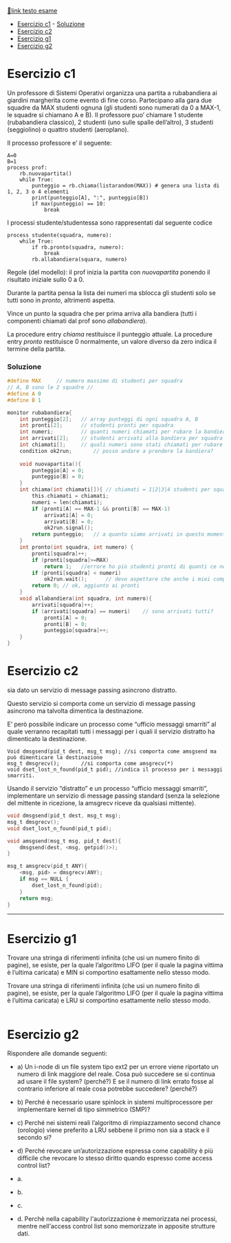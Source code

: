 [🔗link testo esame](https://csunibo.github.io/sistemi-operativi/prove/scritto/scritto-2017-05-29-testo.pdf)

- [Esercizio c1](#esercizio-c1)
		- [Soluzione](#soluzione)
- [Esercizio c2](#esercizio-c2)
- [Esercizio g1](#esercizio-g1)
- [Esercizio g2](#esercizio-g2)

# Esercizio c1
Un professore di Sistemi Operativi organizza una partita a rubabandiera ai giardini margherita come evento di fine 
corso. Partecipano alla gara due squadre da MAX studenti ognuna (gli studenti sono numerati da 0 a MAX-1, le squadre si chiamano
A e B). Il professore puo’ chiamare 1 studente (rubabandiera classico), 2 studenti (uno sulle spalle dell’altro), 3 studenti (seggiolino) o 
quattro studenti (aeroplano).

Il processo professore e’ il seguente:

	A=0
	B=1
	process prof:
		rb.nuovapartita()
		while True:
			punteggio = rb.chiama(listarandom(MAX)) # genera una lista di 1, 2, 3 o 4 elementi 
			print(punteggio[A], ":", punteggio[B])
			if max(punteggio) == 10:
				break

I processi studente/studentessa sono rappresentati dal seguente codice

	process studente(squadra, numero):
		while True:
			if rb.pronto(squadra, numero):
				break
			rb.allabandiera(squara, numero)
Regole (del modello): il prof inizia la partita con *nuovapartita* ponendo il risultato iniziale sullo 0 a 0. 

Durante la partita pensa la lista dei numeri ma sblocca gli studenti solo se tutti sono in *pronto*, altrimenti aspetta.

Vince un punto la squadra che per prima arriva alla bandiera (tutti i componenti chiamati dal prof sono *allabandiera*).

La procedure entry *chiama* restituisce il punteggio attuale. La procedure entry *pronto* restituisce 0 normalmente, un valore diverso da zero indica il termine della partita.

### Soluzione

```c
#define MAX 	// numero massimo di studenti per squadra
// A, B sono le 2 squadre //
#define A 0
#define B 1

monitor rubabandiera{
	int punteggio[2];	// array punteggi di ogni squadra A, B
	int pronti[2];		// studenti pronti per squadra
	int numeri;			// quanti numeri chiamati per rubare la bandiera
	int arrivati[2];	// studenti arrivati alla bandiera per squadra
	int chiamati[];		// quali numeri sono stati chiamati per rubare la bandiera
	condition ok2run;		// posso andare a prendere la bandiera?
	
	void nuovapartita(){
		punteggio[A] = 0;
		punteggio[B] = 0;
	}
	int chiama(int chiamati[]){	// chiamati = 1|2|3|4 studenti per squadra
		this.chiamati = chiamati;
		numeri = len(chiamati);
		if (pronti[A] == MAX-1 && pronti[B] == MAX-1)
			arrivati[A] = 0;
			arrivati[B] = 0;
			ok2run.signal();
		return punteggio;	// a quanto siamo arrivati in questo momento
	}
	int pronto(int squadra, int numero) {
		pronti[squadra]++;
		if (pronti[squadra]>=MAX)
			return 1;	//errore ho più studenti pronti di quanti ce ne siano nella squadra [assurdo]
		if (pronti[squadra] < numeri)
			ok2run.wait(); 		// devo aspettare che anche i miei compagni siano pronti
		return 0; // ok, aggiunto ai pronti
	}
	void allabandiera(int squadra, int numero){
		arrivati[squadra]++;
		if (arrivati[squadra] == numeri)	// sono arrivati tutti?
			pronti[A] = 0;
			pronti[B] = 0;
			punteggio[squadra]++;
	}
}
```

# Esercizio c2
sia dato un servizio di message passing asincrono distratto. 

Questo servizio si comporta come un servizio di message
passing asincrono ma talvolta dimentica la destinazione. 

E’ però possibile indicare un processo come “ufficio messaggi smarriti” al quale verranno recapitati tutti i messaggi per i quali il servizio distratto ha dimenticato la destinazione.
 
	Void dmsgsend(pid_t dest, msg_t msg); //si comporta come amsgsend ma può dimenticare la destinazione
	msg_t dmsgrecv();		//si comporta come amsgrecv(*)
	void dset_lost_n_found(pid_t pid); //indica il processo per i messaggi smarriti.
Usando il servizio “distratto” e un processo “ufficio messaggi smarriti”, implementare un servizio di message passing standard (senza la selezione del mittente in ricezione, la amsgrecv riceve da qualsiasi mittente).



```c
void dmsgsend(pid_t dest, msg_t msg);
msg_t dmsgrecv();
void dset_lost_n_found(pid_t pid);

void amsgsend(msg_t msg, pid_t dest){
	dmsgsend(dest, <msg, getpid()>);
}

msg_t amsgrecv(pid_t ANY){
	<msg, pid> = dmsgrecv(ANY);
	if msg == NULL {
		dset_lost_n_found(pid);
	}
	return msg;
}
```

---
# Esercizio g1
Trovare una stringa di riferimenti infinita (che usi un numero finito di pagine), se esiste, per la quale l’algoritmo LIFO 
(per il quale la pagina vittima è l’ultima caricata) e MIN si comportino esattamente nello stesso modo.

Trovare una stringa di riferimenti infinita (che usi un numero finito di pagine), se esiste, per la quale l’algoritmo LIFO (per il quale la 
pagina vittima è l’ultima caricata) e LRU si comportino esattamente nello stesso modo. 

```c

```

# Esercizio g2
Rispondere alle domande seguenti:
- a) Un i-node di un file system tipo ext2 per un errore viene riportato un numero di link maggiore del reale. Cosa può succedere se si 
continua ad usare il file system? (perché?) E se il numero di link errato fosse al contrario inferiore al reale cosa potrebbe succedere? 
(perché?)
- b) Perché è necessario usare spinlock in sistemi multiprocessore per implementare kernel di tipo simmetrico (SMP)?
- c) Perché nei sistemi reali l’algoritmo di rimpiazzamento second chance (orologio) viene preferito a LRU sebbene il primo non sia a 
stack e il secondo sì?
- d) Perché revocare un’autorizzazione espressa come capability è più difficile che revocare lo stesso diritto quando espresso come 
access control list?

- a.
- b.
- c.
- d. Perchè nella capability l'autorizzazione è memorizzata nei processi, mentre nell'access control list sono memorizzate in apposite strutture dati.
